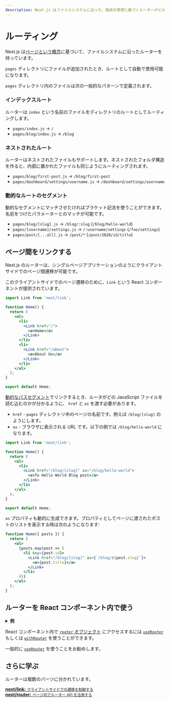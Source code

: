 ```yaml
---
description: Next.js はファイルシステムに沿った、独自の思想に基づくルーターがビルトインで導入されています。このページで学んでいきましょう。
---
```


# ルーティング

Next.js は[ページという概念](/docs/basic-features/pages.md)に基づいて、ファイルシステムに沿ったルーターを持っています。

`pages` ディレクトリにファイルが追加されたとき、ルートとして自動で使用可能になります。

`pages` ディレクトリ内のファイルは次の一般的なパターンで定義されます。

### インデックスルート

ルーターは `index` という名前のファイルをディレクトリのルートとしてルーティングします。

- `pages/index.js` → `/`
- `pages/blog/index.js` → `/blog`

### ネストされたルート

ルーターはネストされたファイルもサポートします。ネストされたフォルダ構造を作ると、内部に置かれたファイルも同じようにルーティングされます。

- `pages/blog/first-post.js` → `/blog/first-post`
- `pages/dashboard/settings/username.js` → `/dashboard/settings/username`

### 動的なルートのセグメント

動的なセグメントにマッチさせたければブラケット記法を使うことができます。名前をつけたパラメーターとのマッチが可能です。

- `pages/blog/[slug].js` → `/blog/:slug` (`/blog/hello-world`)
- `pages/[username]/settings.js` → `/:username/settings` (`/foo/settings`)
- `pages/post/[...all].js` → `/post/*` (`/post/2020/id/title`)

## ページ間をリンクする

Next.js のルーターは、シングルページアプリケーションのようにクライアントサイドでのページ間遷移が可能です。

このクライアントサイドでのページ遷移のために、`Link` という React コンポーネントが提供されています。

```jsx
import Link from 'next/link';

function Home() {
  return (
    <ul>
      <li>
        <Link href="/">
          <a>Home</a>
        </Link>
      </li>
      <li>
        <Link href="/about">
          <a>About Us</a>
        </Link>
      </li>
    </ul>
  );
}

export default Home;
```

[動的なパスセグメント](/docs/routing/dynamic-routes.md)でリンクするとき、ルータがどの JavaScript ファイルを読む込むのかが分かるように、 `href` と `as` を渡す必要があります。

- `href` - `pages` ディレクトリ中のページの名前です。例えば `/blog/[slug]` のようにします。
- `as` - ブラウザに表示される URL です。以下の例では `/blog/hello-world` になります。

```jsx
import Link from 'next/link';

function Home() {
  return (
    <ul>
      <li>
        <Link href="/blog/[slug]" as="/blog/hello-world">
          <a>To Hello World Blog post</a>
        </Link>
      </li>
    </ul>
  );
}

export default Home;
```

`as` プロパティも動的に生成できます。プロパティとしてページに渡されたポストのリストを表示する時は次のようになります:

```jsx
function Home({ posts }) {
  return (
    <ul>
      {posts.map(post => (
        <li key={post.id}>
          <Link href="/blog/[slug]" as={`/blog/${post.slug}`}>
            <a>{post.title}</a>
          </Link>
        </li>
      ))}
    </ul>
  );
}
```

## ルーターを React コンポーネント内で使う

<details>
  <summary><b>例</b></summary>
  <ul>
    <li><a href="https://github.com/vercel/next.js/tree/canary/examples/dynamic-routing">動的なルーティング</a></li>
  </ul>
</details>

React コンポーネント内で [`router` オブジェクト](/docs/api-reference/next/router.md#router-object) にアクセスするには [`useRouter`]( /docs/api-reference/next/router.md#useRouter) もしくは [`withRouter`](/docs/api-reference/next/router.md#withRouter) を使うことができます。

一般的に [`useRouter`](/docs/api-reference/next/router.md#useRouter) を使うことをお勧めします。

## さらに学ぶ

ルーターは複数のパーツに分かれています。

<div class="card">
  <a href="/docs/api-reference/next/link.md">
    <b>next/link:</b>
    <small>クライアントサイドでの遷移を制御する</small>
  </a>
</div>

<div class="card">
  <a href="/docs/api-reference/next/router.md">
    <b>next/router:</b>
    <small>ページ内でルーター API を活用する</small>
  </a>
</div>
